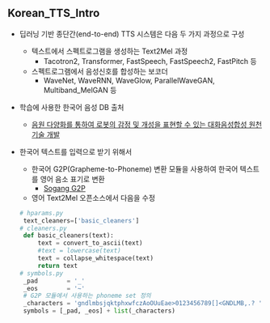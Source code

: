## Korean_TTS_Intro

- 딥러닝 기반 종단간(end-to-end) TTS 시스템은 다음 두 가지 과정으로 구성
    - 텍스트에서 스펙트로그램을 생성하는 Text2Mel 과정 
        - Tacotron2, Transformer, FastSpeech, FastSpeech2, FastPitch 등  
    - 스펙트로그램에서 음성신호를 합성하는 보코더 
        - WaveNet, WaveRNN, WaveGlow, ParallelWaveGAN, Multiband_MelGAN 등  

- 학습에 사용한 한국어 음성 DB 출처  
    - [음원 다양화를 통하여 로봇의 감정 및 개성을 표현할 수 있는 대화음성합성 원천기술 개발](https://github.com/emotiontts/emotiontts_open_db/tree/master/Dataset/SpeechCorpus/Main/main/lmy)  

- 한국어 텍스트를 입력으로 받기 위해서  
    - 한국어 G2P(Grapheme-to-Phoneme) 변환 모듈을 사용하여 한국어 텍스트를 영어 음소 표기로 변환  
        - [Sogang G2P](https://github.com/emotiontts/emotiontts_open_db/tree/master/Codeset/SogangG2P)        
    - 영어 Text2Mel 오픈소스에서 다음을 수정   
     ```python  
    # hparams.py
      text_cleaners=['basic_cleaners']
    # cleaners.py
      def basic_cleaners(text):
          text = convert_to_ascii(text) 
          #text = lowercase(text) 
          text = collapse_whitespace(text)
          return text
    # symbols.py
      _pad        = '_'
      _eos        = '~'
      # G2P 모듈에서 사용하는 phoneme set 정의
      _characters = 'gndlmbsjqktphxwfczAoOUuEae>0123456789[]<GNDLMB,.? '
      symbols = [_pad, _eos] + list(_characters) 
    ```
